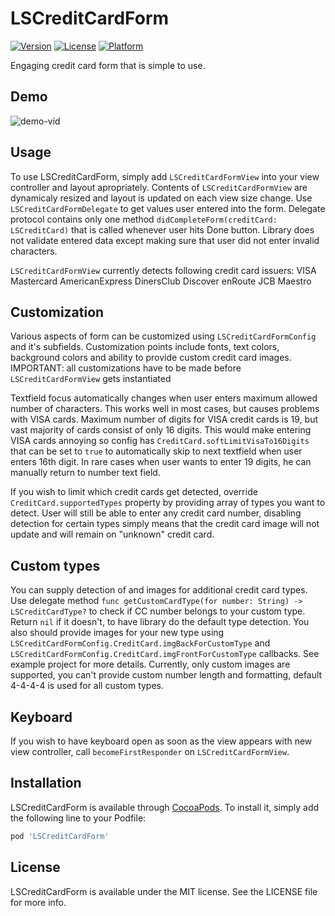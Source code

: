 # LSCreditCardForm

[![Version](https://img.shields.io/cocoapods/v/LSCreditCardForm.svg?style=flat)](http://cocoapods.org/pods/LSCreditCardForm)
[![License](https://img.shields.io/cocoapods/l/LSCreditCardForm.svg?style=flat)](http://cocoapods.org/pods/LSCreditCardForm)
[![Platform](https://img.shields.io/cocoapods/p/LSCreditCardForm.svg?style=flat)](http://cocoapods.org/pods/LSCreditCardForm)

Engaging credit card form that is simple to use.

## Demo

![demo-vid](cc.gif)

## Usage

To use LSCreditCardForm, simply add `LSCreditCardFormView` into your view controller and layout apropriately.
Contents of `LSCreditCardFormView` are dynamicaly resized and layout is updated on each view size change.
Use `LSCreditCardFormDelegate` to get values user entered into the form. Delegate protocol contains only one method
`didCompleteForm(creditCard: LSCreditCard)` that is called whenever user hits Done button. Library does not validate 
entered data except making sure that user did not enter invalid characters.

`LSCreditCardFormView` currently detects following credit card issuers:
VISA
Mastercard
AmericanExpress
DinersClub
Discover
enRoute
JCB
Maestro

## Customization

Various aspects of form can be customized using `LSCreditCardFormConfig` and it's subfields. Customization points include fonts, text colors, 
background colors and ability to provide custom credit card images. 
IMPORTANT: all customizations have to be made before `LSCreditCardFormView` gets instantiated

Textfield focus automatically changes when user enters maximum allowed number of characters. This works well in most cases, but causes
problems with VISA cards. Maximum number of digits for VISA credit cards is 19, but vast majority of cards consist of only 16 digits.
This would make entering VISA cards annoying so config has `CreditCard.softLimitVisaTo16Digits` that can be set to `true` 
to automatically skip to next textfield when user enters 16th digit. In rare cases when user wants to enter 19 digits, he can manually return
to number text field. 

If you wish to limit which credit cards get detected, override `CreditCard.supportedTypes` property by providing array of types you 
want to detect. User will still be able to enter any credit card number, disabling detection for certain types simply means that the credit
card image will not update and will remain on "unknown" credit card.

## Custom types

You can supply detection of and images for additional credit card types. Use delegate method `func getCustomCardType(for number: String) -> LSCreditCardType?` 
to check if CC number belongs to your custom type. Return `nil` if it doesn't, to have library do the default type detection. You also should 
provide images for your new type using `LSCreditCardFormConfig.CreditCard.imgBackForCustomType` and `LSCreditCardFormConfig.CreditCard.imgFrontForCustomType` 
callbacks. See example project for more details.
Currently, only custom images are supported, you can't provide custom number length and formatting, default 4-4-4-4 is used for all custom types.

## Keyboard

If you wish to have keyboard open as soon as the view appears with new view controller, call `becomeFirstResponder` on `LSCreditCardFormView`. 

## Installation

LSCreditCardForm is available through [CocoaPods](http://cocoapods.org). To install
it, simply add the following line to your Podfile:

```ruby
pod 'LSCreditCardForm'
```

## License

LSCreditCardForm is available under the MIT license. See the LICENSE file for more info.
